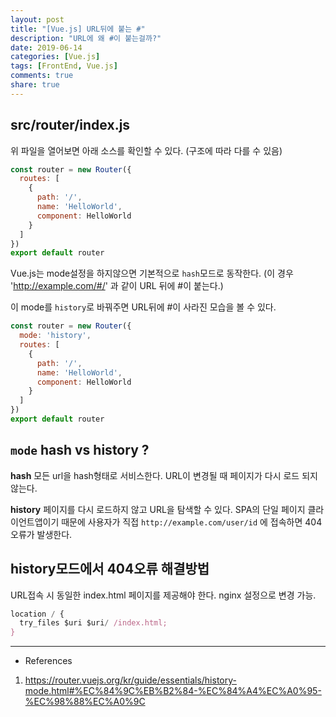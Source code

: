 ```yaml
---
layout: post
title: "[Vue.js] URL뒤에 붙는 #"
description: "URL에 왜 #이 붙는걸까?"
date: 2019-06-14
categories: [Vue.js]
tags: [FrontEnd, Vue.js]
comments: true
share: true
---
```


## src/router/index.js
위 파일을 열어보면 아래 소스를 확인할 수 있다. (구조에 따라 다를 수 있음)
```javascript
const router = new Router({
  routes: [
    {
      path: '/',
      name: 'HelloWorld',
      component: HelloWorld
    }
  ]
})
export default router
```

Vue.js는 mode설정을 하지않으면 기본적으로 `hash`모드로 동작한다.
(이 경우 'http://example.com/#/' 과 같이 URL 뒤에 #이 붙는다.)

이 mode를 `history`로 바꿔주면 URL뒤에 #이 사라진 모습을 볼 수 있다.
```javascript
const router = new Router({
  mode: 'history',
  routes: [
    {
      path: '/',
      name: 'HelloWorld',
      component: HelloWorld
    }
  ]
})
export default router
```


## `mode` hash vs history ?
**hash**
모든 url을 hash형태로 서비스한다. URL이 변경될 때 페이지가 다시 로드 되지 않는다.

**history**
페이지를 다시 로드하지 않고 URL을 탐색할 수 있다.
SPA의 단일 페이지 클라이언트앱이기 때문에 사용자가 직접 `http://example.com/user/id` 에 접속하면 404오류가 발생한다.


## history모드에서 404오류 해결방법
URL접속 시 동일한 index.html 페이지를 제공해야 한다. nginx 설정으로 변경 가능.
```javascript
location / {
  try_files $uri $uri/ /index.html;
}
```


---
* References  
1. https://router.vuejs.org/kr/guide/essentials/history-mode.html#%EC%84%9C%EB%B2%84-%EC%84%A4%EC%A0%95-%EC%98%88%EC%A0%9C